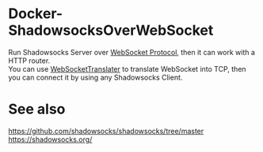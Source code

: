 # Docker-ShadowsocksOverWebSocket
Run Shadowsocks Server over [WebSocket Protocol](https://en.wikipedia.org/wiki/WebSocket), then it can work with a HTTP router.   
You can use [WebSocketTranslater](https://github.com/1354092549/WebSocketTranslater) to translate WebSocket into TCP, then you can connect it by using any Shadowsocks Client.   

# See also
https://github.com/shadowsocks/shadowsocks/tree/master   
https://shadowsocks.org/   
